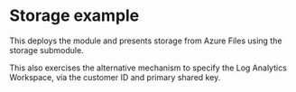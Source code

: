 # Storage example

This deploys the module and presents storage from Azure Files using the storage submodule.

This also exercises the alternative mechanism to specify the Log Analytics Workspace, via
the customer ID and primary shared key.
